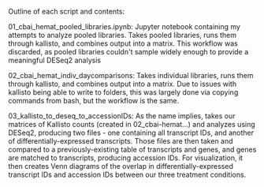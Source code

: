 Outline of each script and contents:

01_cbai_hemat_pooled_libraries.ipynb: 
Jupyter notebook containing my attempts to analyze pooled libraries. Takes pooled libraries, runs them through kallisto, and combines output into a matrix. This workflow was discarded, as pooled libraries couldn't sample widely enough to provide a meaningful DESeq2 analysis

02_cbai_hemat_indiv_daycomparisons:
Takes individual libraries, runs them through kallisto, and combines output into a matrix. Due to issues with kallisto being able to write to folders, this was largely done via copying commands from bash, but the workflow is the same.

03_kallisto_to_deseq_to_accessionIDs:
As the name implies, takes our matrices of Kallisto counts (created in 02_cbai-hemat...) and analyzes using DESeq2, producing two files - one containing all transcript IDs, and another of differentially-expressed transcripts. Those files are then taken and compared to a previously-existing table of transcripts and genes, and genes are matched to transcripts, producing accession IDs. For visualization, it then creates Venn diagrams of the overlap in differentially-expressed transcript IDs and accession IDs between our three treatment conditions.


